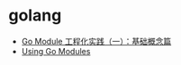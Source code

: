 # golang

* [Go Module 工程化实践（一）：基础概念篇](https://segmentfault.com/a/1190000018398763)
* [Using Go Modules](https://blog.golang.org/using-go-modules)  